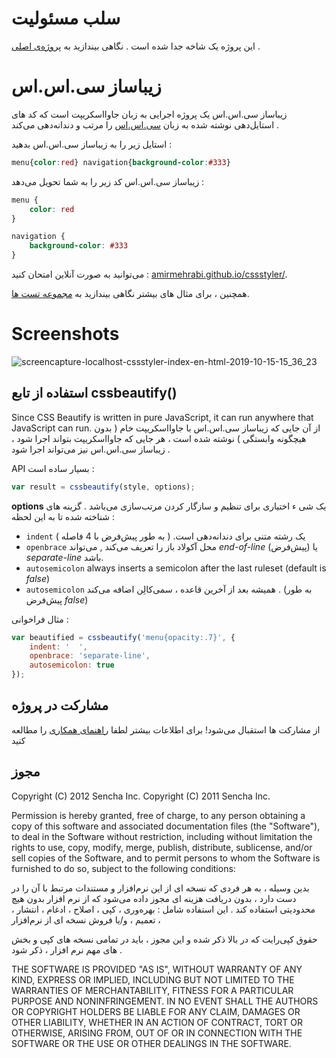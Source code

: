 # سلب مسئولیت #

این پروژه یک شاخه جدا شده است . نگاهی بیندازید به  [پروژه‌ی اصلی](https://github.com/senchalabs/cssbeautify) .

# زیباساز سی.اس.اس #

 زیباساز سی.اس.اس یک پروژه اجرایی به زبان جاوااسکریپت است که کد های استایل‌دهی نوشته شده به زبان [سی.اس.اس](http://www.w3.org/Style/CSS/) را مرتب و دندانه‌دهی می‌کند . 

استایل زیر را به زیباساز سی.اس.اس بدهید :

```css
menu{color:red} navigation{background-color:#333}
```

زیباساز سی.اس.اس کد زیر را به شما تحویل می‌دهد :

```css
menu {
    color: red
}

navigation {
    background-color: #333
}
```

می‌توانید به صورت آنلاین امتحان کنید :  [amirmehrabi.github.io/cssstyler/](https://amirmehrabi.github.io/cssstyler/).

همچنین ، برای مثال های بیشتر نگاهی بیندازید به [مجموعه تست ها](http://cssbeautify.com/test/).


# Screenshots #

![screencapture-localhost-cssstyler-index-en-html-2019-10-15-15_36_23](https://user-images.githubusercontent.com/3878847/66830108-93ad8700-ef61-11e9-95d9-df30792b5aef.png)

## استفاده از تابع cssbeautify() ##

Since CSS Beautify is written in pure JavaScript, it can run anywhere that JavaScript can run.
از آن جایی که زیباساز سی.اس.اس با جاوااسکریپت خام ( بدون هیچگونه وابستگی ) نوشته شده است ، هر جایی که جاوااسکریپت بتواند اجرا شود ، زیباساز سی.اس.اس نیز می‌تواند اجرا شود .

API بسیار ساده است :

```javascript
var result = cssbeautify(style, options);
```

**options** یک شی ء اختیاری برای تنظیم و سازگار کردن مرتب‌‍‌‌سازی می‌باشد . گزینه های شناخته شده تا به این لحظه :

  *  <code>indent</code> یک رشته متنی برای دندانه‌دهی است. ( به طور پیش‌فرض با 4 فاصله )  
  *  <code>openbrace</code> محل آکولاد باز را تعریف می‌کند , می‌تواند *end-of-line* (پیش‌فرض) یا *separate-line* باشد.
  *  <code>autosemicolon</code> always inserts a semicolon after the last ruleset (default is *false*)
  *  <code>autosemicolon</code> همیشه بعد از آخرین قاعده ، سمی‌کالِن اضافه می‌کند . (به طور پیش‌فرض *false*)

مثال فراخوانی :

```javascript
var beautified = cssbeautify('menu{opacity:.7}', {
    indent: '  ',
    openbrace: 'separate-line',
    autosemicolon: true
});
```

## مشارکت در پروژه ##

از مشارکت ها استقبال می‌شود! برای اطلاعات بیشتر لطفا [راهنمای همکاری](https://github.com/AmirMehrabi/cssstyler/blob/master/CONTRIBUTING.md) را مطالعه کنید

## مجوز ##

Copyright (C) 2012 Sencha Inc.
Copyright (C) 2011 Sencha Inc.

Permission is hereby granted, free of charge, to any person obtaining a copy
of this software and associated documentation files (the "Software"), to deal
in the Software without restriction, including without limitation the rights
to use, copy, modify, merge, publish, distribute, sublicense, and/or sell
copies of the Software, and to permit persons to whom the Software is
furnished to do so, subject to the following conditions:

بدین وسیله ، به هر فردی که نسخه ای از این نرم‌افزار و مستندات مرتبط با آن را در دست دارد ، بدون دریافت هزینه ای مجوز داده می‌شود که از نرم افزار بدون هیچ محدودیتی استفاده کند . این استفاده شامل : بهره‌وری ، کپی ‌، اصلاح ، ادغام ، انتشار ، تعمیم ، و/یا فروش نسخه ای از نرم‌افزار ،

حقوق‌ کپی‌رایت که در بالا ذکر شده و این مجوز ، باید در تمامی نسخه های کپی و بخش های مهم نرم افزار ، ذکر شود .

THE SOFTWARE IS PROVIDED "AS IS", WITHOUT WARRANTY OF ANY KIND, EXPRESS OR
IMPLIED, INCLUDING BUT NOT LIMITED TO THE WARRANTIES OF MERCHANTABILITY,
FITNESS FOR A PARTICULAR PURPOSE AND NONINFRINGEMENT. IN NO EVENT SHALL THE
AUTHORS OR COPYRIGHT HOLDERS BE LIABLE FOR ANY CLAIM, DAMAGES OR OTHER
LIABILITY, WHETHER IN AN ACTION OF CONTRACT, TORT OR OTHERWISE, ARISING FROM,
OUT OF OR IN CONNECTION WITH THE SOFTWARE OR THE USE OR OTHER DEALINGS IN
THE SOFTWARE.
